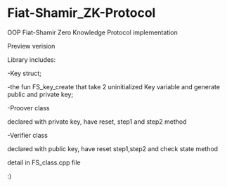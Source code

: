 # Fiat-Shamir_ZK-Protocol
OOP Fiat-Shamir Zero Knowledge Protocol implementation

Preview verision


Library includes:

-Key struct;

-the fun FS_key_create that take 2 uninitialized Key variable and generate public and private key;

-Proover class

declared with private key, have reset, step1 and step2 method

-Verifier class

declared with public key, have reset step1,step2 and check state method


detail in FS_class.cpp file


:)

